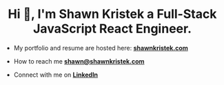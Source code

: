 <h1 align="center">Hi 👋, I'm Shawn Kristek a Full-Stack JavaScript React Engineer.</h1>

- My portfolio and resume are hosted here: **[shawnkristek.com](shawnkristek.com)**

- How to reach me **shawn@shawnkristek.com**

- Connect with me on **[LinkedIn](https://www.linkedin.com/in/shawnkristek)**
